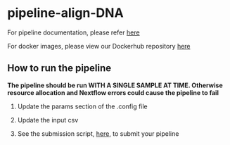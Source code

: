 # pipeline-align-DNA

For pipeline documentation, please refer [here](https://uclahs.box.com/s/kl4pacq332bprpe9lnfams0l8vglmg30)

For docker images, please view our Dockerhub repository [here](https://hub.docker.com/orgs/blcdsdockerregistry/repositories)

## How to run the pipeline

**The pipeline should be run WITH A SINGLE SAMPLE AT TIME. Otherwise resource allocation and Nextflow errors could cause the pipeline to fail**

1. Update the params section of the .config file

2. Update the input csv

3. See the submission script, [here](https://github.com/uclahs-cds/tool-submit-nf/blob/bc-add-submission-script/README.md), to submit your pipeline
